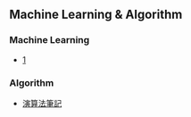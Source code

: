 ## Machine Learning & Algorithm

### Machine Learning

* [1](#)

### Algorithm

* [演算法筆記](http://www.csie.ntnu.edu.tw/~u91029/)
